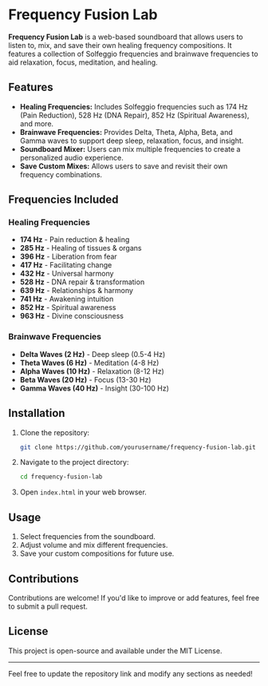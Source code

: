# Frequency Fusion Lab

**Frequency Fusion Lab** is a web-based soundboard that allows users to listen to, mix, and save their own healing frequency compositions. It features a collection of Solfeggio frequencies and brainwave frequencies to aid relaxation, focus, meditation, and healing.

## Features
- **Healing Frequencies:** Includes Solfeggio frequencies such as 174 Hz (Pain Reduction), 528 Hz (DNA Repair), 852 Hz (Spiritual Awareness), and more.
- **Brainwave Frequencies:** Provides Delta, Theta, Alpha, Beta, and Gamma waves to support deep sleep, relaxation, focus, and insight.
- **Soundboard Mixer:** Users can mix multiple frequencies to create a personalized audio experience.
- **Save Custom Mixes:** Allows users to save and revisit their own frequency combinations.

## Frequencies Included
### Healing Frequencies
- **174 Hz** - Pain reduction & healing
- **285 Hz** - Healing of tissues & organs
- **396 Hz** - Liberation from fear
- **417 Hz** - Facilitating change
- **432 Hz** - Universal harmony
- **528 Hz** - DNA repair & transformation
- **639 Hz** - Relationships & harmony
- **741 Hz** - Awakening intuition
- **852 Hz** - Spiritual awareness
- **963 Hz** - Divine consciousness

### Brainwave Frequencies
- **Delta Waves (2 Hz)** - Deep sleep (0.5-4 Hz)
- **Theta Waves (6 Hz)** - Meditation (4-8 Hz)
- **Alpha Waves (10 Hz)** - Relaxation (8-12 Hz)
- **Beta Waves (20 Hz)** - Focus (13-30 Hz)
- **Gamma Waves (40 Hz)** - Insight (30-100 Hz)

## Installation
1. Clone the repository:
   ```sh
   git clone https://github.com/yourusername/frequency-fusion-lab.git
   ```
2. Navigate to the project directory:
   ```sh
   cd frequency-fusion-lab
   ```
3. Open `index.html` in your web browser.

## Usage
1. Select frequencies from the soundboard.
2. Adjust volume and mix different frequencies.
3. Save your custom compositions for future use.

## Contributions
Contributions are welcome! If you'd like to improve or add features, feel free to submit a pull request.

## License
This project is open-source and available under the MIT License.

---
Feel free to update the repository link and modify any sections as needed!


